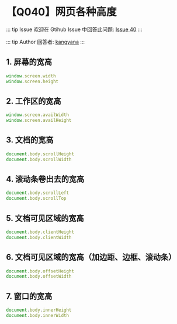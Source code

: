 # 【Q040】网页各种高度


::: tip Issue
欢迎在 Gtihub Issue 中回答此问题: [Issue 40](https://github.com/kangyana/daily-question/issues/40)
:::

::: tip Author
回答者: [kangyana](https://github.com/kangyana)
:::
## 1. 屏幕的宽高
```javascript
window.screen.width
window.screen.height
```

## 2. 工作区的宽高
```javascript
window.screen.availWidth
window.screen.availHeight
```

## 3. 文档的宽高
```javascript
document.body.scrollHeight
document.body.scrollWidth
```

## 4. 滚动条卷出去的宽高
```javascript
document.body.scrollLeft
document.body.scrollTop
```

## 5. 文档可见区域的宽高
```javascript
document.body.clientHeight
document.body.clientWidth
```

## 6. 文档可见区域的宽高（加边距、边框、滚动条）
```javascript
document.body.offsetHeight
document.body.offsetWidth
```

## 7. 窗口的宽高
```javascript
document.body.innerHeight
document.body.innerWidth
```
